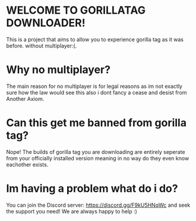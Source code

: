 # WELCOME TO GORILLATAG DOWNLOADER!

This is a project that aims to allow you to experience gorilla tag as it was before. without multiplayer:(.

# Why no multiplayer? 

The main reason for no multiplayer is for legal reasons as im not exactly sure how the law would see this also i dont fancy a cease and desist from Another Axiom.

# Can this get me banned from gorilla tag?

Nope! The builds of gorilla tag you are downloading are entirely seperate from your officially installed version meaning in no way do they even know eachother exists.

# Im having a problem what do i do?

You can join the Discord server: https://discord.gg/F9kU5HNqWc and seek the support you need! We are always happy to help :)
